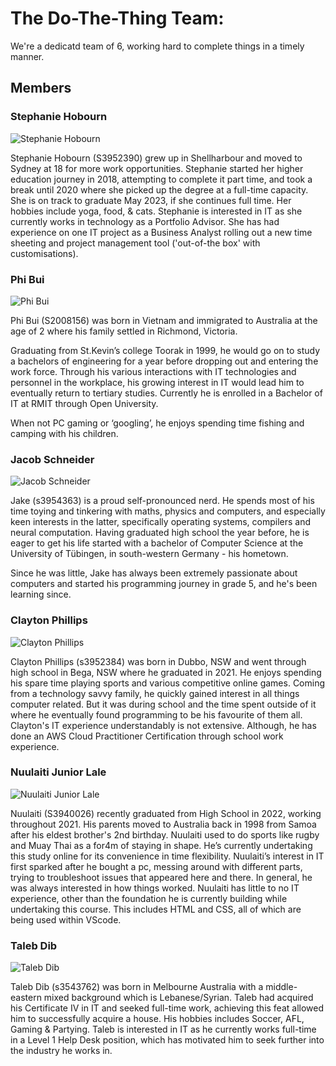 # The Do-The-Thing Team:

We're a dedicatd team of 6, working hard to complete things in a timely manner.

## Members

### Stephanie Hobourn

![Stephanie Hobourn](/assets/res/img/stephanie-hobourn.jpg)

Stephanie Hobourn (S3952390) grew up in Shellharbour and moved to Sydney at 18 for more work opportunities. Stephanie started her higher education journey in 2018, attempting to complete it part time, and took a break until 2020 where she picked up the degree at a full-time capacity. She is on track to graduate May 2023, if she continues full time. Her hobbies include yoga, food, & cats. Stephanie is interested in IT as she currently works in technology as a Portfolio Advisor. She has had experience on one IT project as a Business Analyst rolling out a new time sheeting and project management tool ('out-of-the box' with customisations).  

### Phi Bui

![Phi Bui](/assets/res/img/phi-bui.jpeg)

Phi Bui (S2008156) was born in Vietnam and immigrated to Australia at the age of 2 where his family settled in Richmond, Victoria. 

Graduating from St.Kevin’s college Toorak in 1999, he would go on to study a bachelors of engineering for a year before dropping out and entering the work force. Through his various interactions with IT technologies and personnel in the workplace, his growing interest in IT would lead him to eventually return to tertiary studies. Currently he is enrolled in a Bachelor of IT at RMIT through Open University. 

When not PC gaming or ‘googling’, he enjoys spending time fishing and camping with his children. 

### Jacob Schneider

![Jacob Schneider](../../assets/res/img/jacob-schneider.jpg)

Jake (s3954363) is a proud self-pronounced nerd. He spends most of his time toying and tinkering with maths, physics and computers, and especially keen interests in the latter, specifically operating systems, compilers and neural computation. Having graduated high school the year before, he is eager to get his life started with a bachelor of Computer Science at the University of Tübingen, in south-western Germany - his hometown.  

Since he was little, Jake has always been extremely passionate about computers and started his programming journey in grade 5, and he's been learning since.

### Clayton Phillips

![Clayton Phillips](/assets/res/img/clayton-phillips.jpg)

Clayton Phillips (s3952384) was born in Dubbo, NSW and went through high school in Bega, NSW where he graduated in 2021. He enjoys spending his spare time playing sports and various competitive online games. Coming from a technology savvy family, he quickly gained interest in all things computer related. But it was during school and the time spent outside of it where he eventually found programming to be his favourite of them all. Clayton's IT experience understandably is not extensive. Although, he has done an AWS Cloud Practitioner Certification through school work experience. 

### Nuulaiti Junior Lale

![Nuulaiti Junior Lale](/assets/res/img/nuulaiti-junior-lale.png)

Nuulaiti (S3940026) recently graduated from High School in 2022, working throughout 2021. His parents moved to Australia back in 1998 from Samoa after his eldest brother's 2nd birthday. Nuulaiti used to do sports like rugby and Muay Thai as a for4m of staying in shape. He’s currently undertaking this study online for its convenience in time flexibility. Nuulaiti’s interest in IT first sparked after he bought a pc, messing around with different parts, trying to troubleshoot issues that appeared here and there. In general, he was always interested in how things worked. Nuulaiti has little to no IT experience, other than the foundation he is currently building while undertaking this course. This includes HTML and CSS, all of which are being used within VScode. 

### Taleb Dib

![Taleb Dib](/assets/res/img/taleb-dib.jpg)

Taleb Dib (s3543762) was born in Melbourne Australia with a middle-eastern mixed background which is Lebanese/Syrian. Taleb had acquired his Certificate IV in IT and seeked full-time work, achieving this feat allowed him to successfully acquire a house. His hobbies includes Soccer, AFL, Gaming & Partying. Taleb is interested in IT as he currently works full-time in a Level 1 Help Desk position, which has motivated him to seek further into the industry he works in.